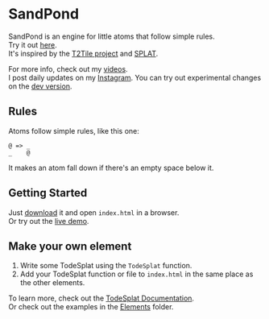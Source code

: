 # SandPond
SandPond is an engine for little atoms that follow simple rules.<br>
Try it out [here](http://www.sandpond.cool).<br>
It's inspired by the [T2Tile project](https://t2tile.org/) and [SPLAT](https://github.com/DaveAckley/SPLAT).

For more info, check out my [videos](https://www.youtube.com/playlist?list=PL9uRa69RF-7wastqKWXT4d9F84BAzfVd4).<br>
I post daily updates on my [Instagram](https://www.instagram.com/todepond/).
You can try out experimental changes on the [dev version](https://dev.sandpond.cool).

## Rules
Atoms follow simple rules, like this one:
```
@ => _
_    @
```
It makes an atom fall down if there's an empty space below it.<br>

## Getting Started
Just [download](https://github.com/l2wilson94/SandPond/archive/master.zip) it and open `index.html` in a browser.<br>
Or try out the [live demo](http://www.sandpond.land).

## Make your own element
1. Write some TodeSplat using the `TodeSplat` function.
2. Add your TodeSplat function or file to `index.html` in the same place as the other elements.

To learn more, check out the [TodeSplat Documentation](https://github.com/l2wilson94/Sandboys/wiki/TodeSplat-Documentation).<br>
Or check out the examples in the [Elements](https://github.com/l2wilson94/Sandboys/tree/master/Elements) folder.
